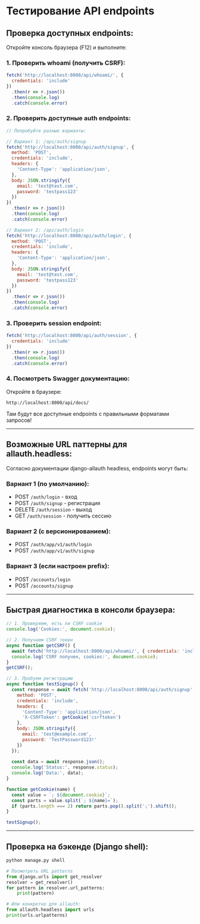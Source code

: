 # Тестирование API endpoints

## Проверка доступных endpoints:

Откройте консоль браузера (F12) и выполните:

### 1. Проверить whoami (получить CSRF):
```javascript
fetch('http://localhost:8000/api/whoami/', { 
  credentials: 'include' 
})
  .then(r => r.json())
  .then(console.log)
  .catch(console.error)
```

### 2. Проверить доступные auth endpoints:

```javascript
// Попробуйте разные варианты:

// Вариант 1: /api/auth/signup
fetch('http://localhost:8000/api/auth/signup', {
  method: 'POST',
  credentials: 'include',
  headers: {
    'Content-Type': 'application/json',
  },
  body: JSON.stringify({
    email: 'test@test.com',
    password: 'testpass123'
  })
})
  .then(r => r.json())
  .then(console.log)
  .catch(console.error)

// Вариант 2: /api/auth/login
fetch('http://localhost:8000/api/auth/login', {
  method: 'POST',
  credentials: 'include',
  headers: {
    'Content-Type': 'application/json',
  },
  body: JSON.stringify({
    email: 'test@test.com',
    password: 'testpass123'
  })
})
  .then(r => r.json())
  .then(console.log)
  .catch(console.error)
```

### 3. Проверить session endpoint:
```javascript
fetch('http://localhost:8000/api/auth/session', {
  credentials: 'include'
})
  .then(r => r.json())
  .then(console.log)
  .catch(console.error)
```

### 4. Посмотреть Swagger документацию:
Откройте в браузере:
```
http://localhost:8000/api/docs/
```

Там будут все доступные endpoints с правильными форматами запросов!

---

## Возможные URL паттерны для allauth.headless:

Согласно документации django-allauth headless, endpoints могут быть:

### Вариант 1 (по умолчанию):
- POST `/auth/login` - вход
- POST `/auth/signup` - регистрация
- DELETE `/auth/session` - выход
- GET `/auth/session` - получить сессию

### Вариант 2 (с версионированием):
- POST `/auth/app/v1/auth/login`
- POST `/auth/app/v1/auth/signup`

### Вариант 3 (если настроен prefix):
- POST `/accounts/login`
- POST `/accounts/signup`

---

## Быстрая диагностика в консоли браузера:

```javascript
// 1. Проверяем, есть ли CSRF cookie
console.log('Cookies:', document.cookie);

// 2. Получаем CSRF токен
async function getCSRF() {
  await fetch('http://localhost:8000/api/whoami/', { credentials: 'include' });
  console.log('CSRF получен, cookies:', document.cookie);
}
getCSRF();

// 3. Пробуем регистрацию
async function testSignup() {
  const response = await fetch('http://localhost:8000/api/auth/signup', {
    method: 'POST',
    credentials: 'include',
    headers: {
      'Content-Type': 'application/json',
      'X-CSRFToken': getCookie('csrftoken')
    },
    body: JSON.stringify({
      email: 'test@example.com',
      password: 'TestPassword123!'
    })
  });
  
  const data = await response.json();
  console.log('Status:', response.status);
  console.log('Data:', data);
}

function getCookie(name) {
  const value = `; ${document.cookie}`;
  const parts = value.split(`; ${name}=`);
  if (parts.length === 2) return parts.pop().split(';').shift();
}

testSignup();
```

---

## Проверка на бэкенде (Django shell):

```bash
python manage.py shell
```

```python
# Посмотреть URL patterns
from django.urls import get_resolver
resolver = get_resolver()
for pattern in resolver.url_patterns:
    print(pattern)

# Или конкретно для allauth:
from allauth.headless import urls
print(urls.urlpatterns)
```
